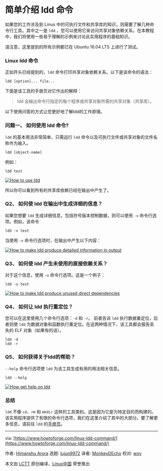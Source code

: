 简单介绍 ldd 命令
=========================================

如果您的工作涉及到 Linux 中的可执行文件和共享库的知识，则需要了解几种命令行工具。其中之一是 `ldd` ，您可以使用它来访问共享对象依赖关系。在本教程中，我们将使用一些易于理解的示例来讨论此实用程序的基础知识。

请注意，这里提到的所有示例都已在 Ubuntu 16.04 LTS 上进行了测试。


### Linux ldd 命令

正如开头已经提到的，`ldd` 命令打印共享对象依赖关系。以下是该命令的语法：

```
ldd [option]... file...
```

下面是该工具的手册页对它作出的解释：

> ldd 会输出命令行指定的每个程序或共享对象所需的共享对象（共享库）。

以下使用问答的方式让您更好地了解ldd的工作原理。

### 问题一、 如何使用 ldd 命令?

`ldd` 的基本用法非常简单，只需运行 `ldd` 命令以及可执行文件或共享对象的文件名称作为输入。

```
ldd [object-name]
```

例如：

```
ldd test
```

[![How to use ldd](https://www.howtoforge.com/images/command-tutorial/ldd-basic.png)](https://www.howtoforge.com/images/command-tutorial/big/ldd-basic.png)

所以你可以看到所有的共享库依赖已经在输出中产生了。

### Q2、 如何使 ldd 在输出中生成详细的信息？

如果您想要 `ldd` 生成详细信息，包括符号版本控制数据，则可以使用 `-v` 命令行选项。例如，该命令

```
ldd -v test
```

当使用 `-v` 命令行选项时，在输出中产生以下内容：

[![How to make ldd produce detailed information in output](https://www.howtoforge.com/images/command-tutorial/ldd-v-option.png)](https://www.howtoforge.com/images/command-tutorial/big/ldd-v-option.png)

### Q3、 如何使 ldd 产生未使用的直接依赖关系？

对于这个信息，使用 `-u` 命令行选项。这是一个例子：

```
ldd -u test
```

[![How to make ldd produce unused direct dependencies](https://www.howtoforge.com/images/command-tutorial/ldd-u-test.png)](https://www.howtoforge.com/images/command-tutorial/big/ldd-u-test.png)

### Q4、 如何让 ldd 执行重定位？

您可以在这里使用几个命令行选项：`-d` 和 `-r`。 前者告诉 `ldd` 执行数据重定位，后者则使 `ldd` 为数据对象和函数执行重定位。在这两种情况下，该工具都会报告丢失的 ELF 对象（如果有的话）。

```
ldd -d
ldd -r
```

### Q5、 如何获得关于ldd的帮助？

`--help` 命令行选项使 `ldd` 为该工具生成有用的用法相关信息。

```
ldd --help
```

[![How get help on ldd](https://www.howtoforge.com/images/command-tutorial/ldd-help-option.png)](https://www.howtoforge.com/images/command-tutorial/big/ldd-help-option.png)

### 总结

`ldd` 不像 `cd`、`rm` 和 `mkdir` 这样的工具类别。这是因为它是为特定目的而构建的。该实用程序提供了有限的命令行选项，我们在这里介绍了其中的大部分。要了解更多信息，请前往 `ldd` 的[手册页](https://linux.die.net/man/1/ldd)。

---------

via: [https://www.howtoforge.com/linux-ldd-command/](https://www.howtoforge.com/linux-ldd-command/)

作者: [Himanshu Arora](https://www.howtoforge.com/) 
选题: [lujun9972](https://github.com/lujun9972) 
译者: [MonkeyDEcho](https://github.com/MonkeyDEcho) 
校对: [wxy](https://github.com/wxy)

本文由 [LCTT](https://github.com/LCTT/TranslateProject) 原创编译，[Linux中国](https://linux.cn/) 荣誉推出